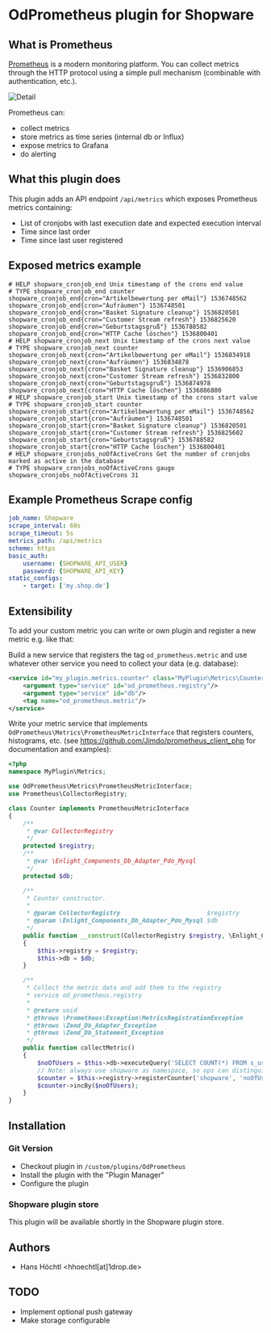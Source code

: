 # OdPrometheus plugin for Shopware

## What is Prometheus
[Prometheus](https://prometheus.io) is a modern monitoring platform. You can collect metrics through the HTTP protocol using
a simple pull mechanism (combinable with authentication, etc.).

![Detail](https://prometheus.io/assets/architecture.png)

Prometheus can:

* collect metrics
* store metrics as time series (internal db or Influx)
* expose metrics to Grafana
* do alerting

## What this plugin does

This plugin adds an API endpoint `/api/metrics` which exposes Prometheus metrics containing:

* List of cronjobs with last execution date and expected execution interval
* Time since last order
* Time since last user registered

## Exposed metrics example

```text
# HELP shopware_cronjob_end Unix timestamp of the crons end value
# TYPE shopware_cronjob_end counter
shopware_cronjob_end{cron="Artikelbewertung per eMail"} 1536748562
shopware_cronjob_end{cron="Aufräumen"} 1536748501
shopware_cronjob_end{cron="Basket Signature cleanup"} 1536820501
shopware_cronjob_end{cron="Customer Stream refresh"} 1536825620
shopware_cronjob_end{cron="Geburtstagsgruß"} 1536788582
shopware_cronjob_end{cron="HTTP Cache löschen"} 1536800401
# HELP shopware_cronjob_next Unix timestamp of the crons next value
# TYPE shopware_cronjob_next counter
shopware_cronjob_next{cron="Artikelbewertung per eMail"} 1536834918
shopware_cronjob_next{cron="Aufräumen"} 1536834878
shopware_cronjob_next{cron="Basket Signature cleanup"} 1536906853
shopware_cronjob_next{cron="Customer Stream refresh"} 1536832800
shopware_cronjob_next{cron="Geburtstagsgruß"} 1536874978
shopware_cronjob_next{cron="HTTP Cache löschen"} 1536886800
# HELP shopware_cronjob_start Unix timestamp of the crons start value
# TYPE shopware_cronjob_start counter
shopware_cronjob_start{cron="Artikelbewertung per eMail"} 1536748562
shopware_cronjob_start{cron="Aufräumen"} 1536748501
shopware_cronjob_start{cron="Basket Signature cleanup"} 1536820501
shopware_cronjob_start{cron="Customer Stream refresh"} 1536825602
shopware_cronjob_start{cron="Geburtstagsgruß"} 1536788582
shopware_cronjob_start{cron="HTTP Cache löschen"} 1536800401
# HELP shopware_cronjobs_noOfActiveCrons Get the number of cronjobs marked as active in the database
# TYPE shopware_cronjobs_noOfActiveCrons gauge
shopware_cronjobs_noOfActiveCrons 31
```

## Example Prometheus Scrape config

```yaml
job_name: Shopware
scrape_interval: 60s
scrape_timeout: 5s
metrics_path: /api/metrics
scheme: https
basic_auth:
    username: {SHOPWARE_API_USER}
    password: {SHOPWARE_API_KEY}
static_configs:
    - target: ['my.shop.de']
```


## Extensibility

To add your custom metric you can write or own plugin and register a new metric e.g. like that:

Build a new service that registers the tag `od_prometheus.metric` and use whatever other service you 
need to collect your data (e.g. database):

```xml
<service id="my_plugin.metrics.counter" class="MyPlugin\Metrics\Counter">
    <argument type="service" id="od_prometheus.registry"/>
    <argument type="service" id="db"/>
    <tag name="od_prometheus.metric"/>
</service>
```

Write your metric service that implements `OdPrometheus\Metrics\PrometheusMetricInterface` that registers
counters, histograms, etc. (see https://github.com/Jimdo/prometheus_client_php for documentation and examples):

```php
<?php
namespace MyPlugin\Metrics;

use OdPrometheus\Metrics\PrometheusMetricInterface;
use Prometheus\CollectorRegistry;

class Counter implements PrometheusMetricInterface
{
    /**
     * @var CollectorRegistry
     */
    protected $registry;
    /**
     * @var \Enlight_Components_Db_Adapter_Pdo_Mysql
     */
    protected $db;

    /**
     * Counter constructor.
     *
     * @param CollectorRegistry                        $registry
     * @param \Enlight_Components_Db_Adapter_Pdo_Mysql $db
     */
    public function __construct(CollectorRegistry $registry, \Enlight_Components_Db_Adapter_Pdo_Mysql $db)
    {
        $this->registry = $registry;
        $this->db = $db;
    }

    /**
     * Collect the metric data and add them to the registry
     * service od_prometheus.registry
     *
     * @return void
     * @throws \Prometheus\Exception\MetricsRegistrationException
     * @throws \Zend_Db_Adapter_Exception
     * @throws \Zend_Db_Statement_Exception
     */
    public function collectMetric()
    {
        $noOfUsers = $this->db->executeQuery('SELECT COUNT(*) FROM s_user')->fetchColumn();
        // Note: always use shopware as namespace, so ops can distinguish the namespace properly
        $counter = $this->registry->registerCounter('shopware', 'noOfUsers', 'Number of users in database', ['user']);
        $counter->incBy($noOfUsers);
    }
}
```

## Installation

### Git Version
* Checkout plugin in `/custom/plugins/OdPrometheus`
* Install the plugin with the "Plugin Manager"
* Configure the plugin

### Shopware plugin store

This plugin will be available shortly in the Shopware plugin store.

## Authors

* Hans Höchtl <hhoechtl[at]1drop.de>

## TODO

* Implement optional push gateway
* Make storage configurable
